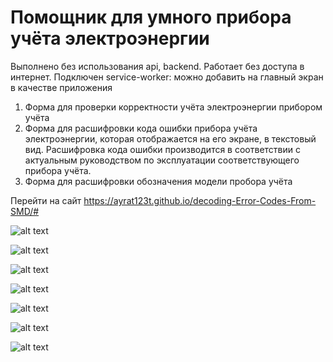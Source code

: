 # Помощник для умного прибора учёта электроэнергии
Выполнено без использования api, backend. Работает без доступа в интернет. Подключен service-worker: можно добавить на главный экран в качестве приложения

1) Форма для проверки корректности учёта электроэнергии прибором учёта
2) Форма для расшифровки кода ошибки прибора учёта электроэнергии, которая отображается на его экране, в текстовый вид.
Расшифровка кода ошибки производится в соответствии с актуальным руководством по эксплуатации соответствующего прибора учёта.
3) Форма для расшифровки обозначения модели пробора учёта

Перейти на сайт https://ayrat123t.github.io/decoding-Error-Codes-From-SMD/#

![alt text](image.png)

![alt text](image-1.png)

![alt text](image-2.png)

![alt text](image-3.png)

![alt text](image-4.png)

![alt text](image-5.png)

![alt text](image-6.png)